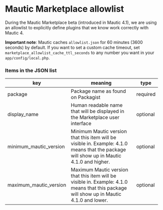 # Mautic Marketplace allowlist

During the Mautic Marketplace beta (introduced in Mautic 4.1), we are using an allowlist to explicitly define plugins that we know work correctly with Mautic 4.

**Important note**: Mautic caches `allowlist.json` for 60 minutes (3600 seconds) by default. If you want to set a custom cache timeout, set `marketplace_allowlist_cache_ttl_seconds` to any number you want in your `app/config/local.php`.


### Items in the JSON list

| key | meaning | type
| --- | --- | --- |
| package | Package name as found on Packagist | required |
| display_name | Human readable name that will be displayed in the Marketplace user interface | optional |
| minimum_mautic_version | Minimum Mautic version that this item will be visible in. Example: 4.1.0 means that the package will show up in Mautic 4.1.0 and higher. | optional |
| maximum_mautic_version | Maximum Mautic version that this item will be visible in. Example: 4.1.0 means that this package will show up in Mautic 4.1.0 and lower. | optional |

